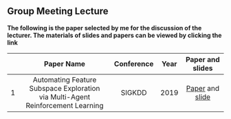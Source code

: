 ## Group Meeting Lecture

**The following is the paper selected by me for the discussion of the lecturer. The materials of slides and papers can be viewed by clicking the link**

|      |                          Paper Name                          | Conference | Year | Paper and  slides |
| :--: | :----------------------------------------------------------: | :--------: | :--: | :---------------: |
|  1   | Automating Feature Subspace Exploration<br>via Multi-Agent Reinforcement Learning |   SIGKDD   | 2019 |  [Paper](https://github.com/1998Mr-Zhang/Paper-Seminar/blob/main/Meeting%20paper%20and%20slide/Automating%20Feature%20Subspace%20Exploration%20via%20Multi-Agent%20Reinforcement%20Learning.pdf) and [slide](https://github.com/1998Mr-Zhang/Paper-Seminar/blob/main/Meeting%20paper%20and%20slide/Feature%20Selection%20by%20RL%200326.pdf)  |

